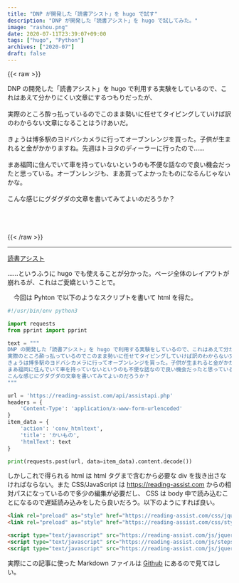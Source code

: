 ```yaml
---
title: "DNP が開発した「読書アシスト」を hugo で試す"
description: "DNP が開発した「読書アシスト」を hugo で試してみた。"
image: "rashou.png"
date: 2020-07-11T23:39:07+09:00
tags: ["hugo", "Python"]
archives: ["2020-07"]
draft: false
---
```


{{< raw >}}
<div class="textblock">
<span class="textline linetop"><span class="bgcolor">DNP&nbsp;の</span></span><span class="textline"><span class="bgcolor">開発した</span></span><span class="textline"><span class="bgcolor">「読書アシスト」を&nbsp;</span></span><span class="textline"><span class="bgcolor">hugo&nbsp;で</span></span><span class="textline"><span class="bgcolor">利用する</span></span><span class="textline"><span class="bgcolor">実験を</span></span><span class="textline"><span class="bgcolor">しているので、</span></span><span class="textline"><span class="bgcolor">これは</span></span><span class="textline"><span class="bgcolor">あえて</span></span><span class="textline"><span class="bgcolor">分かりにくい</span></span><span class="textline"><span class="bgcolor">文章に</span></span><span class="textline"><span class="bgcolor">するつもりだったが、</span></span><span class="textline"><span class="bgcolor"></span></span>
</div>
<div class="br">&nbsp;</div>
<div class="textblock">
<span class="textline linetop"><span class="bgcolor">実際</span></span><span class="textline"><span class="bgcolor">のところ</span></span><span class="textline"><span class="bgcolor">酔っ払っているのでこのまま</span></span><span class="textline"><span class="bgcolor">勢い</span></span><span class="textline"><span class="bgcolor">に</span></span><span class="textline"><span class="bgcolor">任せて</span></span><span class="textline"><span class="bgcolor">タイピングしていけば</span></span><span class="textline"><span class="bgcolor">訳の</span></span><span class="textline"><span class="bgcolor">わからない</span></span><span class="textline"><span class="bgcolor">文章に</span></span><span class="textline"><span class="bgcolor">なることは</span></span><span class="textline"><span class="bgcolor">うけあいだ。</span></span><span class="textline"><span class="bgcolor"></span></span>
</div>
<div class="br">&nbsp;</div>
<div class="textblock">
<span class="textline linetop"><span class="bgcolor">きょうは</span></span><span class="textline"><span class="bgcolor">博多駅の</span></span><span class="textline"><span class="bgcolor">ヨドバシカメラに</span></span><span class="textline"><span class="bgcolor">行って</span></span><span class="textline"><span class="bgcolor">オーブンレンジを</span></span><span class="textline"><span class="bgcolor">買った。</span></span><span class="textline"><span class="bgcolor">子供が</span></span><span class="textline"><span class="bgcolor">生まれると</span></span><span class="textline"><span class="bgcolor">金が</span></span><span class="textline"><span class="bgcolor">かかりますね。</span></span><span class="textline"><span class="bgcolor">先週は</span></span><span class="textline"><span class="bgcolor">トヨタの</span></span><span class="textline"><span class="bgcolor">ディーラーに</span></span><span class="textline"><span class="bgcolor">行ったので……</span></span>
</div>
<div class="br">&nbsp;</div>
<div class="textblock">
<span class="textline linetop"><span class="bgcolor">まあ</span></span><span class="textline"><span class="bgcolor">福岡に</span></span><span class="textline"><span class="bgcolor">住んでいて</span></span><span class="textline"><span class="bgcolor">車を</span></span><span class="textline"><span class="bgcolor">持っていないというのも</span></span><span class="textline"><span class="bgcolor">不便な</span></span><span class="textline"><span class="bgcolor">話なので良い</span></span><span class="textline"><span class="bgcolor">機会だったと</span></span><span class="textline"><span class="bgcolor">思っている。</span></span><span class="textline"><span class="bgcolor">オーブンレンジも、</span></span><span class="textline"><span class="bgcolor">まあ</span></span><span class="textline"><span class="bgcolor">買ってよかったものに</span></span><span class="textline"><span class="bgcolor">なるんじゃないかな。</span></span><span class="textline"><span class="bgcolor"></span></span>
</div>
<div class="br">&nbsp;</div>
<div class="textblock">
<span class="textline linetop"><span class="bgcolor">こんな感じに</span></span><span class="textline"><span class="bgcolor">グダグダの</span></span><span class="textline"><span class="bgcolor">文章を</span></span><span class="textline"><span class="bgcolor">書いてみて</span></span><span class="textline"><span class="bgcolor">よいのだろうか？</span></span>
</div>
<div class="br">&nbsp;</div>
<div class="br">&nbsp;</div>
<div class="br">&nbsp;</div>
<div class="br">&nbsp;</div>

<link rel="preload" as="style" href="https://reading-assist.com/css/jquery.mobile-1.4.5.min2.css" onload="this.rel='stylesheet'">
<link rel="preload" as="style" href="https://reading-assist.com/css/style.css" onload="this.rel='stylesheet'">
<script type="text/javascript" src="https://reading-assist.com/js/jquery-1.11.3.min.js"></script>
<script type="text/javascript" src="https://reading-assist.com/js/steps_convert.js"></script>
<script type="text/javascript" src="https://reading-assist.com/js/jquery.mobile-1.4.5.js"></script>
{{< /raw >}}

---

[読書アシスト](https://read-assist-dxn.web.app/)  

……というふうに hugo でも使えることが分かった。ページ全体のレイアウトが崩れるが、これはご愛嬌ということで。

　今回は Pyhton で以下のようなスクリプトを書いて html を得た。

```python
#!/usr/bin/env python3

import requests
from pprint import pprint

text = """
DNP の開発した「読書アシスト」を hugo で利用する実験をしているので、これはあえて分かりにくい文章にするつもりだったが、
実際のところ酔っ払っているのでこのまま勢いに任せてタイピングしていけば訳のわからない文章になることはうけあいだ。
きょうは博多駅のヨドバシカメラに行ってオーブンレンジを買った。子供が生まれると金がかかりますね。先週はトヨタのディーラーに行ったので……
まあ福岡に住んでいて車を持っていないというのも不便な話なので良い機会だったと思っている。オーブンレンジも、まあ買ってよかったものになるんじゃないかな。
こんな感じにグダグダの文章を書いてみてよいのだろうか？
"""

url = 'https://reading-assist.com/api/assistapi.php'
headers = {
    'Content-Type': 'application/x-www-form-urlencoded'
}
item_data = {
    'action': 'conv_htmltext',
    'title': 'かいもの',
    'htmlText': text
}

print(requests.post(url, data=item_data).content.decode())
```

しかしこれで得られる html は html タグまで含むから必要な div を抜き出さなければならない。また CSS/JavaScript は https://reading-assist.com からの相対パスになっているので多少の編集が必要だし、 CSS は body 中で読み込むことになるので遅延読み込みをしたら良いだろう。以下のようにすれば良い。

```html
<link rel="preload" as="style" href="https://reading-assist.com/css/jquery.mobile-1.4.5.min2.css" onload="this.rel='stylesheet'">
<link rel="preload" as="style" href="https://reading-assist.com/css/style.css" onload="this.rel='stylesheet'">

<script type="text/javascript" src="https://reading-assist.com/js/jquery-1.11.3.min.js"></script>
<script type="text/javascript" src="https://reading-assist.com/js/steps_convert.js"></script>
<script type="text/javascript" src="https://reading-assist.com/js/jquery.mobile-1.4.5.js"></script>
```

実際にこの記事に使った Markdown ファイルは [Github](https://github.com/tbsmcd/tbsmcd.github.io/blob/source/content/post/dnp-reading-asist/index.md) にあるので見てほしい。
